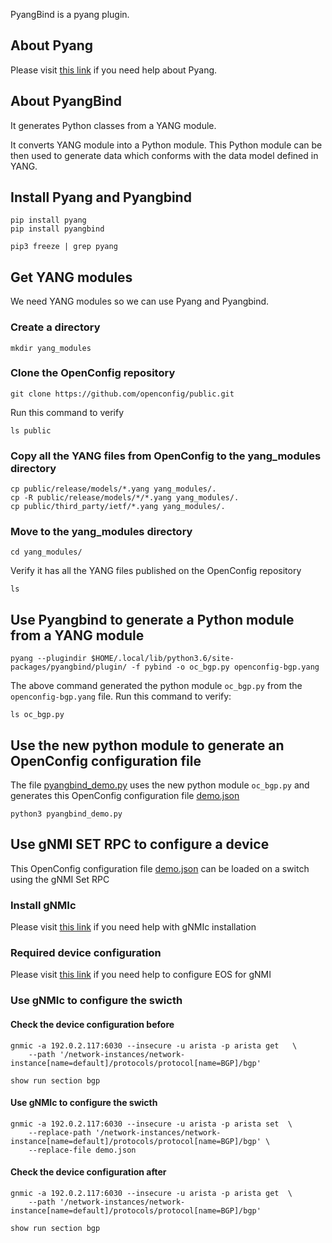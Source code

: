 
PyangBind is a pyang plugin.

## About Pyang

Please visit [this link](../pyang/index.md) if you need help about Pyang.

## About PyangBind

It generates Python classes from a YANG module.

It converts YANG module into a Python module.
This Python module can be then used to generate data which conforms with the data model defined in YANG.

## Install Pyang and Pyangbind

```shell
pip install pyang
pip install pyangbind
```

```shell
pip3 freeze | grep pyang
```

## Get YANG modules

We need YANG modules so we can use Pyang and Pyangbind.

### Create a directory

```shell
mkdir yang_modules
```

### Clone the OpenConfig repository

```shell
git clone https://github.com/openconfig/public.git
```

Run this command to verify

```shell
ls public
```

### Copy all the YANG files from OpenConfig to the yang_modules directory

```shell
cp public/release/models/*.yang yang_modules/.
cp -R public/release/models/*/*.yang yang_modules/.
cp public/third_party/ietf/*.yang yang_modules/.
```

### Move to the yang_modules directory

```shell
cd yang_modules/
```

Verify it has all the YANG files published on the OpenConfig repository

```shell
ls
```

## Use Pyangbind to generate a Python module from a YANG module

```shell
pyang --plugindir $HOME/.local/lib/python3.6/site-packages/pyangbind/plugin/ -f pybind -o oc_bgp.py openconfig-bgp.yang
```

The above command generated the python module `oc_bgp.py` from the `openconfig-bgp.yang` file.
Run this command to verify:

```shell
ls oc_bgp.py
```

## Use the new python module to generate an OpenConfig configuration file

The file [pyangbind_demo.py](https://github.com/aristanetworks/openmgmt/tree/main/src/pyangbind/pyangbind_demo.py) uses
the new python module `oc_bgp.py` and generates this OpenConfig configuration file [demo.json](demo.json)

```shell
python3 pyangbind_demo.py
```

## Use gNMI SET RPC to configure a device

This OpenConfig configuration file [demo.json](demo.json) can be loaded on a switch using the gNMI Set RPC

### Install gNMIc

Please visit [this link](../gnmi-clients/gnmic/index.md) if you need help with gNMIc installation

### Required device configuration

Please visit [this link](../gnmi-clients/gnmic/index.md) if you need help to configure EOS for gNMI

### Use gNMIc to configure the swicth

#### Check the device configuration before

```shell
gnmic -a 192.0.2.117:6030 --insecure -u arista -p arista get   \
    --path '/network-instances/network-instance[name=default]/protocols/protocol[name=BGP]/bgp'
```

```shell
show run section bgp
```

#### Use gNMIc to configure the swicth

```shell
gnmic -a 192.0.2.117:6030 --insecure -u arista -p arista set  \
    --replace-path '/network-instances/network-instance[name=default]/protocols/protocol[name=BGP]/bgp' \
    --replace-file demo.json
```

#### Check the device configuration after

```shell
gnmic -a 192.0.2.117:6030 --insecure -u arista -p arista get  \
    --path '/network-instances/network-instance[name=default]/protocols/protocol[name=BGP]/bgp'
```

```shell
show run section bgp
```
